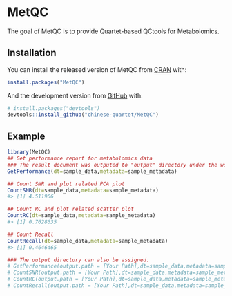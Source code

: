 
<!-- README.md is generated from README.Rmd. Please edit that file -->

# MetQC

<!-- badges: start -->

<!-- badges: end -->

The goal of MetQC is to provide Quartet-based QCtools for Metabolomics.

## Installation

You can install the released version of MetQC from
[CRAN](https://CRAN.R-project.org) with:

``` r
install.packages("MetQC")
```

And the development version from [GitHub](https://github.com/) with:

``` r
# install.packages("devtools")
devtools::install_github("chinese-quartet/MetQC")
```

## Example

``` r
library(MetQC)
## Get performance report for metabolomics data
### The result document was outputed to "output" directory under the working directory
GetPerformance(dt=sample_data,metadata=sample_metadata)

## Count SNR and plot related PCA plot
CountSNR(dt=sample_data,metadata=sample_metadata)
#> [1] 4.511966

## Count RC and plot related scatter plot
CountRC(dt=sample_data,metadata=sample_metadata)
#> [1] 0.7628635

## Count Recall 
CountRecall(dt=sample_data,metadata=sample_metadata)
#> [1] 0.4646465

### The output directory can also be assigned.
# GetPerformance(output.path = [Your Path],dt=sample_data,metadata=sample_metadata)
# CountSNR(output.path = [Your Path],dt=sample_data,metadata=sample_metadata)
# CountRC(output.path = [Your Path],dt=sample_data,metadata=sample_metadata)
# CountRecall(output.path = [Your Path],dt=sample_data,metadata=sample_metadata)
```
